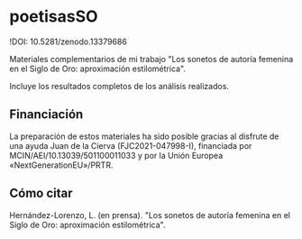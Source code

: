 # poetisasSO
!DOI: 10.5281/zenodo.13379686

Materiales complementarios de mi trabajo "Los sonetos de autoría femenina en el Siglo de Oro: aproximación estilométrica".

Incluye los resultados completos de los análisis realizados.

## Financiación
La preparación de estos materiales ha sido posible gracias al disfrute de una ayuda Juan de la Cierva (FJC2021-047998-I), financiada por MCIN/AEI/10.13039/501100011033 y por la Unión Europea «NextGenerationEU»/PRTR.

## Cómo citar
Hernández-Lorenzo, L. (en prensa). "Los sonetos de autoría femenina en el Siglo de Oro: aproximación estilométrica".

